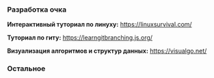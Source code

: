 ### Разработка очка 

**Интерактивный туториал по линуху:**
	https://linuxsurvival.com/

**Туториал по гиту:**
	https://learngitbranching.js.org/

**Визуализация алгоритмов и структур данных:**
	https://visualgo.net/


### Остальное